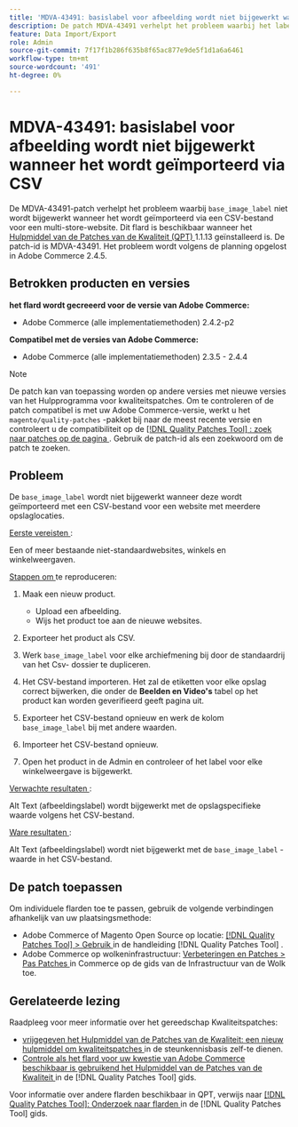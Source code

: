 ```yaml
---
title: 'MDVA-43491: basislabel voor afbeelding wordt niet bijgewerkt wanneer het wordt geïmporteerd via CSV'
description: De patch MDVA-43491 verhelpt het probleem waarbij het label "base_image_label" niet wordt bijgewerkt wanneer het wordt geïmporteerd via een CSV-bestand voor een website met meerdere winkels. Deze patch is beschikbaar wanneer [Quality Patches Tool (QPT)] (https://experienceleague.adobe.com/en/docs/commerce-knowledge-base/kb/announcements/commerce-announcements/magento-quality-patches-released-new-tool-to-self-serve-quality-patches) 1.1.13 is geïnstalleerd. De patch-id is MDVA-43491. Het probleem wordt volgens de planning opgelost in Adobe Commerce 2.4.5.
feature: Data Import/Export
role: Admin
source-git-commit: 7f17f1b286f635b8f65ac877e9de5f1d1a6a6461
workflow-type: tm+mt
source-wordcount: '491'
ht-degree: 0%

---
```


# MDVA-43491: basislabel voor afbeelding wordt niet bijgewerkt wanneer het wordt geïmporteerd via CSV

De MDVA-43491-patch verhelpt het probleem waarbij `base_image_label` niet wordt bijgewerkt wanneer het wordt geïmporteerd via een CSV-bestand voor een multi-store-website. Dit flard is beschikbaar wanneer het [ Hulpmiddel van de Patches van de Kwaliteit (QPT) ](https://experienceleague.adobe.com/en/docs/commerce-knowledge-base/kb/announcements/commerce-announcements/magento-quality-patches-released-new-tool-to-self-serve-quality-patches) 1.1.13 geïnstalleerd is. De patch-id is MDVA-43491. Het probleem wordt volgens de planning opgelost in Adobe Commerce 2.4.5.

## Betrokken producten en versies

**het flard wordt gecreeerd voor de versie van Adobe Commerce:**

* Adobe Commerce (alle implementatiemethoden) 2.4.2-p2

**Compatibel met de versies van Adobe Commerce:**

* Adobe Commerce (alle implementatiemethoden) 2.3.5 - 2.4.4

>[!NOTE]
>
>De patch kan van toepassing worden op andere versies met nieuwe versies van het Hulpprogramma voor kwaliteitspatches. Om te controleren of de patch compatibel is met uw Adobe Commerce-versie, werkt u het `magento/quality-patches` -pakket bij naar de meest recente versie en controleert u de compatibiliteit op de [[!DNL Quality Patches Tool] : zoek naar patches op de pagina ](https://experienceleague.adobe.com/en/docs/commerce-knowledge-base/kb/announcements/commerce-announcements/magento-quality-patches-released-new-tool-to-self-serve-quality-patches) . Gebruik de patch-id als een zoekwoord om de patch te zoeken.

## Probleem

De `base_image_label` wordt niet bijgewerkt wanneer deze wordt geïmporteerd met een CSV-bestand voor een website met meerdere opslaglocaties.

<u> Eerste vereisten </u>:

Een of meer bestaande niet-standaardwebsites, winkels en winkelweergaven.

<u> Stappen om </u> te reproduceren:

1. Maak een nieuw product.

   * Upload een afbeelding.
   * Wijs het product toe aan de nieuwe websites.

1. Exporteer het product als CSV.
1. Werk `base_image_label` voor elke archiefmening bij door de standaardrij van het Csv- dossier te dupliceren.
1. Het CSV-bestand importeren. Het zal de etiketten voor elke opslag correct bijwerken, die onder de **Beelden en Video&#39;s** tabel op het product kan worden geverifieerd geeft pagina uit.
1. Exporteer het CSV-bestand opnieuw en werk de kolom `base_image_label` bij met andere waarden.
1. Importeer het CSV-bestand opnieuw.
1. Open het product in de Admin en controleer of het label voor elke winkelweergave is bijgewerkt.

<u> Verwachte resultaten </u>:

Alt Text (afbeeldingslabel) wordt bijgewerkt met de opslagspecifieke waarde volgens het CSV-bestand.

<u> Ware resultaten </u>:

Alt Text (afbeeldingslabel) wordt niet bijgewerkt met de `base_image_label` -waarde in het CSV-bestand.

## De patch toepassen

Om individuele flarden toe te passen, gebruik de volgende verbindingen afhankelijk van uw plaatsingsmethode:

* Adobe Commerce of Magento Open Source op locatie: [[!DNL Quality Patches Tool]  > Gebruik ](/help/tools/quality-patches-tool/usage.md) in de handleiding [!DNL Quality Patches Tool] .
* Adobe Commerce op wolkeninfrastructuur: [ Verbeteringen en Patches > Pas Patches ](https://experienceleague.adobe.com/docs/commerce-cloud-service/user-guide/develop/upgrade/apply-patches.html) in Commerce op de gids van de Infrastructuur van de Wolk toe.

## Gerelateerde lezing

Raadpleeg voor meer informatie over het gereedschap Kwaliteitspatches:

* [ vrijgegeven het Hulpmiddel van de Patches van de Kwaliteit: een nieuw hulpmiddel om kwaliteitspatches ](https://experienceleague.adobe.com/en/docs/commerce-knowledge-base/kb/announcements/commerce-announcements/magento-quality-patches-released-new-tool-to-self-serve-quality-patches) in de steunkennisbasis zelf-te dienen.
* [ Controle als het flard voor uw kwestie van Adobe Commerce beschikbaar is gebruikend het Hulpmiddel van de Patches van de Kwaliteit ](/help/tools/quality-patches-tool/patches-available-in-qpt/check-patch-for-magento-issue-with-magento-quality-patches.md) in de [!DNL Quality Patches Tool] gids.

Voor informatie over andere flarden beschikbaar in QPT, verwijs naar [[!DNL Quality Patches Tool]: Onderzoek naar flarden ](https://experienceleague.adobe.com/tools/commerce-quality-patches/index.html) in de [!DNL Quality Patches Tool] gids.
